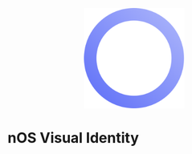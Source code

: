<p align="center">
<img src="https://github.com/nos/visual-identity/raw/master/nos%20logo.png" height="200" width="200" ></p>
</p>

# nOS Visual Identity
